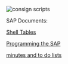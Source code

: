 

![consign scripts](https://user-images.githubusercontent.com/40298610/200269682-decdad16-4559-4656-a6c1-523f00c14839.jpeg)

SAP Documents:

[Shell Tables](https://docs.google.com/spreadsheets/d/1bFUxRoAb7cA-tsMpP4ioHx9bZNubZXbf0Ak0M2K9AgI/edit?usp=sharing)

[Programming the SAP](https://docs.google.com/spreadsheets/d/1WyDWxCPTYsNnOTdxHRJkV1tQh2EZT6p4MRO9MYw8CLQ/edit?usp=sharing)

[minutes and to do lists](https://docs.google.com/document/d/1FEGZuBUDGRiopPAkvd3-KccHzEyOJE771kdJMdPPkuo/edit)
